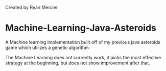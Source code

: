 Created by Ryan Mercier
# Machine-Learning-Java-Asteroids
A Machine learning implementation built off of my previous java asteroids game which utilizes a genetic algorithm

The Machine Learning does not currently work, it picks the most effective strategy at the beginning, but does not show improvement after that.

